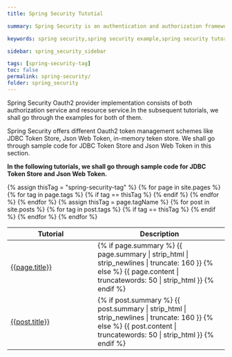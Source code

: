```yaml
---
title: Spring Security Tutotial

summary: Spring Security is an authentication and authorization framework which integrates seamlessly with spring based java application.

keywords: spring security,spring security example,spring security tutorial,spring security oauth2,spring security jwt,spring security json web token,spring security jdbc,spring boot,codeaches

sidebar: spring_security_sidebar

tags: [spring-security-tag]
toc: false
permalink: spring-security/
folder: spring_security
---
```


Spring Security Oauth2 provider implementation consists of both authorization service and resource service.In the subsequent tutorials, we shall go through the examples for both of them.

Spring Security offers different Oauth2 token management schemes like JDBC Token Store, Json Web Token, in-memory teken store. We shall go through sample code for JDBC Token Store and Json Web Token in this section.

**In the following tutorials, we shall go through sample code for JDBC Token Store and Json Web Token.**

<table>
   <thead>
      <tr>
         <th width="40%">Tutorial</th>
         <th>Description</th>
      </tr>
   </thead>
   <tbody>
      {% assign thisTag = "spring-security-tag" %}
      {% for page in site.pages %}
      {% for tag in page.tags %}
      {% if tag == thisTag %}
      <tr>
         <td><a href="{{ page.url }}">{{page.title}}</a></td>
         <td>{% if page.summary %} {{ page.summary | strip_html | strip_newlines | truncate: 160 }} {% else %} {{ page.content | truncatewords: 50 | strip_html }} {% endif %}</td>
      </tr>
      {% endif %}
      {% endfor %}
      {% endfor %}
      {% assign thisTag = page.tagName %}
      {% for post in site.posts %}
      {% for tag in post.tags %}
      {% if tag == thisTag %}
      <tr>
         <td><a href="{{ post.url }}">{{post.title}}</a></td>
         <td>{% if post.summary %} {{ post.summary | strip_html | strip_newlines | truncate: 160 }} {% else %} {{ post.content | truncatewords: 50 | strip_html }} {% endif %}</td>
      </tr>
      {% endif %}
      {% endfor %}
      {% endfor %}
   </tbody>
</table>
